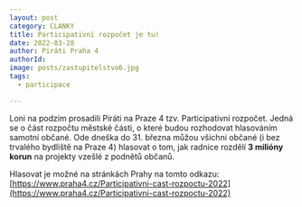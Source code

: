 ```yaml
---
layout: post
category: CLANKY
title: Participativní rozpočet je tu!
date: 2022-03-28
author: Piráti Praha 4
authorId: 
image: posts/zastupitelstvo6.jpg
tags: 
  - participace

---
```


Loni na podzim prosadili Piráti na Praze 4 tzv. Participativní rozpočet. Jedná se o část rozpočtu městské části, o které budou rozhodovat hlasováním samotní občané. Ode dneška do 31. března můžou všichni občané (i bez trvalého bydliště na Praze 4) hlasovat o tom, jak radnice rozdělí **3 milióny korun** na projekty vzešlé z podnětů občanů. 

Hlasovat je možné na stránkách Prahy na tomto odkazu: [https://www.praha4.cz/Participativni-cast-rozpoctu-2022](https://www.praha4.cz/Participativni-cast-rozpoctu-2022)
